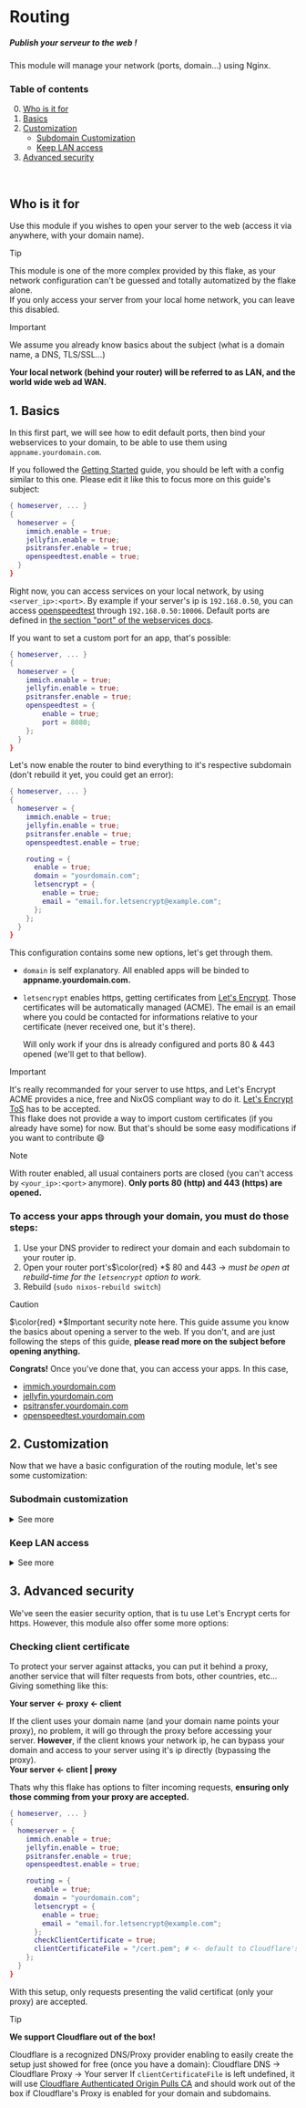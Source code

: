 # Routing
##### Publish your serveur to the web !

This module will manage your network (ports, domain...) using Nginx.

### Table of contents
0. [Who is it for](#who-is-it-for)
1. [Basics](#1-basics)
2. [Customization](#2-customization)
   - [Subdomain Customization](#subodmain-customization)
   - [Keep LAN access](#keep-lan-access)
3. [Advanced security](#3-advanced-security)

<br>

## Who is it for
Use this module if you wishes to open your server to the web (access it via anywhere, with your domain name).

> [!TIP]
> This module is one of the more complex provided by this flake, as your network configuration can't be guessed and totally automatized by the flake alone.<br>
> If you only access your server from your local home network, you can leave this disabled.

> [!IMPORTANT]
> We assume you already know basics about the subject (what is a domain name, a DNS, TLS/SSL...)

**Your local network (behind your router) will be referred to as LAN, and the world wide web ad WAN.**


## 1. Basics
In this first part, we will see how to edit default ports, then bind your webservices to your domain, to be able to use them using `appname.yourdomain.com`.

If you followed the [Getting Started](../getting_started.md) guide, you should be left with a config similar to this one. Please edit it like this to focus more on this guide's subject:
```nix
{ homeserver, ... }
{
  homeserver = {
    immich.enable = true;
    jellyfin.enable = true;
    psitransfer.enable = true;
    openspeedtest.enable = true;
  }
}
```

Right now, you can access services on your local network, by using `<server_ip>:<port>`. By example if your server's ip is `192.168.0.50`, you can access [openspeedtest](./openspeedtest.md) through `192.168.0.50:10006`. Default ports are defined in [the section "port" of the webservices docs](../web_options.md#serviceport).

If you want to set a custom port for an app, that's possible:
```nix
{ homeserver, ... }
{
  homeserver = {
    immich.enable = true;
    jellyfin.enable = true;
    psitransfer.enable = true;
    openspeedtest = {
        enable = true;
        port = 8080;
    };
  }
}
```

Let's now enable the router to bind everything to it's respective subdomain (don't rebuild it yet, you could get an error):
```nix
{ homeserver, ... }
{
  homeserver = {
    immich.enable = true;
    jellyfin.enable = true;
    psitransfer.enable = true;
    openspeedtest.enable = true;

    routing = {
      enable = true;
      domain = "yourdomain.com";
      letsencrypt = {
        enable = true;
        email = "email.for.letsencrypt@example.com";
      };
    };
  }
}
```
This configuration contains some new options, let's get through them.

- `domain` is self explanatory. All enabled apps will be binded to **appname.yourdomain.com.**

- `letsencrypt` enables https, getting certificates from [Let's Encrypt](https://letsencrypt.org/). Those certificates will be automatically managed (ACME). The email is an email where you could be contacted for informations relative to your certificate (never received one, but it's there).
  
  Will only work if your dns is already configured and ports 80 & 443 opened (we'll get to that bellow).

> [!IMPORTANT]
> It's really recommanded for your server to use https, and Let's Encrypt ACME provides a nice, free and NixOS compliant way to do it. [Let's Encrypt ToS](https://letsencrypt.org/repository/) has to be accepted.<br>
> This flake does not provide a way to import custom certificates (if you already have some) for now. But that's should be some easy modifications if you want to contribute :smile:

> [!NOTE] 
> With router enabled, all usual containers ports are closed (you can't access by `<your_ip>:<port>` anymore). **Only ports 80 (http) and 443 (https) are opened.**

### To access your apps through your domain, you must do those steps:
1. Use your DNS provider to redirect your domain and each subdomain to your router ip.
2. Open your router port's$\color{red} *$ 80 and 443 -> *must be open at rebuild-time for the `letsencrypt` option to work.*
3. Rebuild (`sudo nixos-rebuild switch`)

> [!CAUTION]
> $\color{red} *$Important security note here. This guide assume you know the basics about opening a server to the web. If you don't, and are just following the steps of this guide, **please read more on the subject before opening anything.**

**Congrats!** Once you've done that, you can access your apps. In this case,
- [immich.yourdomain.com](https://youtu.be/dQw4w9WgXcQ?si=HqmVdYb3yXppQw41)
- [jellyfin.yourdomain.com](https://youtu.be/dQw4w9WgXcQ?si=HqmVdYb3yXppQw41)
- [psitransfer.yourdomain.com](https://youtu.be/dQw4w9WgXcQ?si=HqmVdYb3yXppQw41)
- [openspeedtest.yourdomain.com](https://youtu.be/dQw4w9WgXcQ?si=HqmVdYb3yXppQw41)

## 2. Customization
Now that we have a basic configuration of the routing module, let's see some customization:

### Subodmain customization

<details>
<summary>See more</summary>


```nix
{ homeserver, ... }
{
  homeserver = {
    immich = {
        enable = true;
        subdomain = "photos";
        port = 8081;
    };

    jellyfin.enable = true;
    psitransfer.enable = true;

    openspeedtest.enable = true;

    routing = {
      enable = true;
      domain = "yourdomain.com";
      letsencrypt = {
        enable = true;
        email = "email.for.letsencrypt@example.com";
      };
    };
  }
}
```

- `<module>.subdomain` -> changes the subdomain for this app.
- `<module>.port` -> Will use the specified port in the background, but keep in mind that, with this config, it's not directly accessible while the routing module is enabled.

</details>

### Keep LAN access

<details>
<summary>See more</summary>

```nix
{ homeserver, ... }
{
  homeserver = {
    immich = {
        enable = true;
        subdomain = "photos";
        port = 8081;
        forceLan = true; # <-
    };

    jellyfin.enable = true;
    psitransfer.enable = true;

    openspeedtest.enable = true;

    routing = {
      enable = true;
      domain = "yourdomain.com";
      letsencrypt = {
        enable = true;
        email = "email.for.letsencrypt@example.com";
      };
      lan = true; # <-
    };
  }
}
```

- `<module>.forceLan` -> Keeps LAN access enabled, even if the routing module is also enabled (does nothing if not) -> You will be able to access your module both with it's subdomain and it's port.
- `routing.lan` -> Keeps LAN enabled for every module. -> You will be able to access every module both with it's subdomain and it's port.

> [!TIP]
> It can be useful to access to your apps through your local network (<ip>:<port> instead of your domain name); As it can give a large network speed improvement. However this should not be the default, security wise.

</details>

## 3. Advanced security
We've seen the easier security option, that is tu use Let's Encrypt certs for https. However, this module also offer some more options:

### Checking client certificate
To protect your server against attacks, you can put it behind a proxy, another service that will filter requests from bots, other countries, etc... Giving something like this:

**Your server <- proxy <- client**

If the client uses your domain name (and your domain name points your proxy), no problem, it will go through the proxy before accessing your server. **However**, if the client knows your network ip, he can bypass your domain and access to your server using it's ip directly (bypassing the proxy). <br>
**Your server <- client | ~~proxy~~**

Thats why this flake has options to filter incoming requests, **ensuring only those comming from your proxy are accepted.**

```nix
{ homeserver, ... }
{
  homeserver = {
    immich.enable = true;
    jellyfin.enable = true;
    psitransfer.enable = true;
    openspeedtest.enable = true;

    routing = {
      enable = true;
      domain = "yourdomain.com";
      letsencrypt = {
        enable = true;
        email = "email.for.letsencrypt@example.com";
      };
      checkClientCertificate = true;
      clientCertificateFile = "/cert.pem"; # <- default to Cloudflare's
    };
  }
}
```

With this setup, only requests presenting the valid certificat (only your proxy) are accepted.

> [!TIP]
> **We support Cloudflare out of the box!**
>
> Cloudflare is a recognized DNS/Proxy provider enabling to easily create the setup just showed for free (once you have a domain):
> Cloudflare DNS -> Cloudflare Proxy -> Your server
> If `clientCertificateFile` is left undefined, it will use [Cloudflare Authenticated Origin Pulls CA](https://developers.cloudflare.com/ssl/origin-configuration/authenticated-origin-pull/) and should work out of the box if Cloudflare's Proxy is enabled for your domain and subdomains.